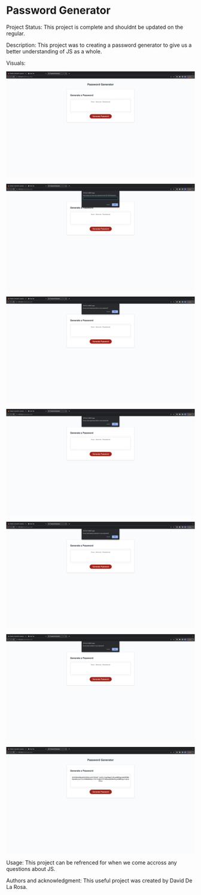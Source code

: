 # Password Generator
Project Status:
This project is complete and shouldnt be updated on the regular.

Description:
This project was to creating a password generator to give us a better understanding of JS as a whole.

Visuals:

![Alt text](/Assets/Screen%20Shot%202023-09-10%20at%209.10.14%20PM.png)

![Alt text](/Assets/Screen%20Shot%202023-09-10%20at%209.10.26%20PM.png)

![Alt text](/Assets/Screen%20Shot%202023-09-10%20at%209.10.44%20PM.png)

![Alt text](/Assets/Screen%20Shot%202023-09-10%20at%209.10.51%20PM.png)

![Alt text](/Assets/Screen%20Shot%202023-09-10%20at%209.11.09%20PM.png)

![Alt text](/Assets/Screen%20Shot%202023-09-10%20at%209.11.17%20PM.png)

![Alt text](/Assets/Screen%20Shot%202023-09-10%20at%209.11.25%20PM.png)

Usage:
This project can be refrenced for when we come accross any questions about JS.

Authors and acknowledgment:
This useful project was created by David De La Rosa.

